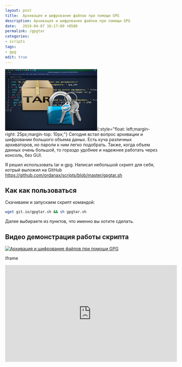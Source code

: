 ```yaml
---
layout: post
title:  Архивация и шифрование файлов при помощи GPG
description: Архивация и шифрование файлов при помощи GPG
date:   2019-04-07 16:17:09 +0500
permalink: /gpgtar
categories: 
- scripts
tags:
- gpg
edit: true
---
```

![Архивация и шифрование файлов при помощи GPG](../img/gpgtar.jpg){:style="float: left;margin-right: 25px;margin-top: 10px;"} Сегодня встал вопрос архивации и шифровании большого объема даных.
Есть куча различных архиваторов, но пароли к ним легко подобрать. Также, когда объем данных очень большой, то гораздо удобнее и надежнее работать через консоль, без GUI.

Я решил использовать tar и gpg. Написал небольшой скрипт для себя, котрый выложил на GitHub https://github.com/ordanax/scripts/blob/master/gpgtar.sh

## Как как пользоваться
Скачиваем и запускаем скрипт командой:

```bash
wget git.io/gpgtar.sh && sh gpgtar.sh
```

Далее выбираете из пунктов, что именно вы хотите сделать.

## Видео демонстрация работы скрипта
[![Архивация и шифрование файлов при помощи GPG](http://img.youtube.com/vi/OK9U4Hf5-6w/0.jpg)](http://www.youtube.com/watch?v=OK9U4Hf5-6w)

iframe
<iframe width="560" height="315" src="https://www.youtube.com/embed/OK9U4Hf5-6w" frameborder="0" allow="accelerometer; autoplay; encrypted-media; gyroscope; picture-in-picture" allowfullscreen></iframe>
